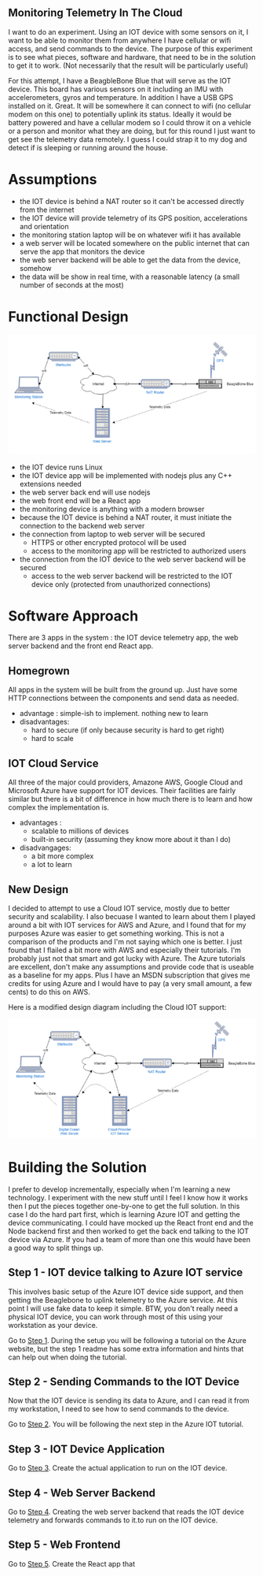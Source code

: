 Monitoring Telemetry In The Cloud
----------------------------------

I want to do an experiment. Using an IOT device with some sensors on it, I want to be able to monitor them
from anywhere I have cellular or wifi access, and send commands to the device. The purpose of this experiment is to see what pieces, software and hardware, 
that need to be in the solution to get it to work. (Not necessarily that the result will be particularly useful)

For this attempt, I have a BeagbleBone Blue that will serve as the IOT device.
This board has various sensors on it including an IMU with accelerometers,
gyros and temperature. In addition I have a USB GPS installed on it. Great. It will be somewhere it can
connect to wifi (no cellular modem on this one) to potentially uplink its status. Ideally it would be battery powered
and have a cellular modem so I could throw it on a vehicle or a person and monitor what they are doing,  but for this
round I just want to get see the telemetry data remotely. I guess I could strap it to my dog and detect if is 
sleeping or running around the house. 

# Assumptions
 - the IOT device is behind a NAT router so it can't be accessed directly from the internet
 - the IOT device will provide telemetry of its GPS position, accelerations and orientation 
 - the monitoring station laptop will be on whatever wifi it has available
 - a web server will be located somewhere on the public internet that can serve the app that monitors the device
 - the web server backend will be able to get the data from the device, somehow
 - the data will be show in real time, with a reasonable latency (a small number of seconds at the most)
 

# Functional Design

![alt text](./iot-experiment.png "IOT Experiment Design")

- the IOT device runs Linux
- the IOT device app will be implemented with nodejs plus any C++ extensions needed
- the web server back end will use nodejs
- the web front end will be a React app
- the monitoring device is anything with a modern browser
- because the IOT device is behind a NAT router, it must initiate the connection to the backend web server
- the connection from laptop to web server will be secured
  - HTTPS or other encrypted protocol will be used
  - access to the monitoring app will be restricted to authorized users
- the connection from the IOT device to the web server backend will be secured
  - access to the web server backend will be restricted to the IOT device only (protected from unauthorized connections)

# Software Approach

There are 3 apps in the system : the IOT device telemetry app, the web server backend and the front end React app.

## Homegrown
   
  All apps in the system will be built from the ground up. Just have some HTTP connections between the components and
  send data as needed. 
   - advantage : simple-ish to implement. nothing new to learn
   - disadvantages:
     - hard to secure (if only because security is hard to get right)
     - hard to scale

## IOT Cloud Service
   
  All three of the major could providers, Amazone AWS, Google Cloud and Microsoft Azure have 
  support for IOT devices. Their facilities are fairly similar but there is a bit of difference
  in how much there is to learn and how complex the implementation is.
  - advantages :
    - scalable to millions of devices
    - built-in security (assuming they know more about it than I do)
  - disadvangages:
    - a bit more complex
    - a lot to learn

## New Design

I decided to attempt to use a Cloud IOT service, mostly due to better security  and scalability. I also becuase
I wanted to learn about them 
I played around a bit with IOT services for AWS and Azure, and I found that for my purposes
Azure was easier to get something working. This is not a comparison of the products and I'm
not saying which one is better. I just found that I flailed a bit more with AWS and
especially their tutorials. I'm probably just not that smart and got lucky with Azure. The Azure tutorials
are excellent, don't make any assumptions and provide code that is useable as a baseline for my apps. Plus
I have an MSDN subscription that gives me credits for using Azure and I would have to pay
(a very small amount, a few cents) to do this on AWS.

Here is a modified design diagram including the Cloud IOT support:

![alt text](./iot-experiment-2.png "IOT Experiment Design With Cloud") 

# Building the Solution

I prefer to develop incrementally, especially when I'm learning a new technology. I experiment with
the new stuff until I feel I know how it works then I put the pieces together one-by-one to get the full solution.
In this case I do the hard part first, which is learning Azure IOT and getting the device communicating. I could 
have mocked up the React front end and the Node backend first and then worked to get the back end talking to the 
IOT device via Azure. If you had a team of more than one this would have been a good way to split things up.

## Step 1 - IOT device talking to Azure IOT service

This involves basic setup of the Azure IOT device side support, and then getting the Beaglebone to uplink telemetry to the Azure service. 
At this point I will use fake data to keep it simple. BTW, you don't really need a physical IOT device, you can work through most of
this using your workstation as your device.

Go to [Step 1](step1/README.md). During the setup you will be following a tutorial on the Azure website, but the step 1 readme has some extra information and 
hints that can help out when doing the tutorial.

## Step 2 - Sending Commands to the IOT Device

Now that the IOT device is sending its data to Azure, and I can read it from my workstation,  I need to see how to send commands to the device.

Go to [Step 2](step2/README.md). You will be following the next step in the Azure IOT tutorial.

## Step 3 - IOT Device Application

Go to [Step 3](step3/README.md).  Create the actual application to run on the IOT device. 

## Step 4 - Web Server Backend

Go to [Step 4](step4/README.md).  Creating the web server backend that reads the IOT device telemetry and forwards commands to it.to run on the IOT device. 

## Step 5 - Web Frontend

Go to [Step 5](step5/README.md). Create the React app that 

